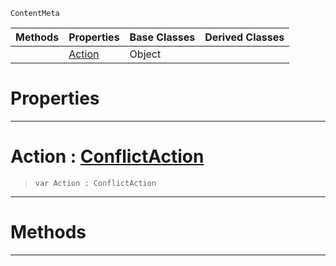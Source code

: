  `ContentMeta`

|Methods|Properties|Base Classes|Derived Classes|
|---|---|---|---|
| |[ Action](https://plasmaengine.github.io/PlasmaDocs/Plasma1/C++/code_reference/class_reference/conflictoptions.md#action-plasma-engine-docum)|Object| |


 #  Properties


---  
 #  Action : [ConflictAction](https://plasmaengine.github.io/PlasmaDocs/Plasma1/C++/code_reference/enum_reference.md#conflictaction)

> 
> ``` lang=cpp, name=Lightning
> var Action : ConflictAction


---  
 #  Methods


---  
 

 